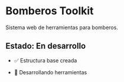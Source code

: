 # Bomberos Toolkit
Sistema web de herramientas para bomberos.

## Estado: En desarrollo
- ✅ Estructura base creada

- 🔄 Desarrollando herramientas
